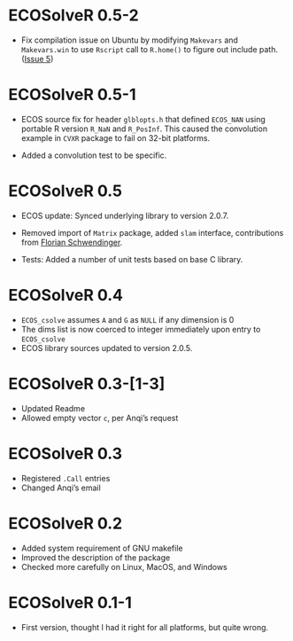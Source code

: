 # ECOSolveR 0.5-2

* Fix compilation issue on Ubuntu by modifying `Makevars` and
  `Makevars.win` to use `Rscript` call to `R.home()` to figure out
  include path. ([Issue 5](https://github.com/bnaras/ECOSolveR/issues/5))

# ECOSolveR 0.5-1

* ECOS source fix for header `glblopts.h` that defined `ECOS_NAN`
  using portable R version `R_NaN` and `R_PosInf`. This caused the
  convolution example in `CVXR` package to fail on 32-bit
  platforms. 

* Added a convolution test to be specific.

# ECOSolveR 0.5

* ECOS update: Synced underlying library to version 2.0.7.

* Removed import of `Matrix` package, added `slam` interface,
  contributions from [Florian
  Schwendinger](https://github.com/FlorianSchwendinger/ECOSolveR/).

* Tests: Added a number of unit tests based on base C library.

# ECOSolveR 0.4

* `ECOS_csolve` assumes `A` and `G` as `NULL` if any dimension is 0
* The dims list is now coerced to integer immediately upon entry to
  `ECOS_csolve`
* ECOS library sources updated to version 2.0.5.

# ECOSolveR 0.3-[1-3]

* Updated Readme
* Allowed empty vector `c`, per Anqi’s request

# ECOSolveR 0.3

* Registered `.Call` entries
* Changed Anqi’s email

# ECOSolveR 0.2

* Added system requirement of GNU makefile
* Improved the description of the package
* Checked more carefully on Linux, MacOS, and Windows

# ECOSolveR 0.1-1

* First version, thought I had it right for all platforms, but quite
  wrong. 

